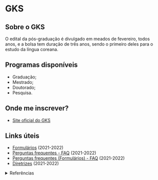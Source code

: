 # GKS

## Sobre o GKS
O edital da pós-graduação é divulgado em meados de fevereiro, todos anos, e a bolsa tem duração de três anos, sendo o primeiro deles para o estudo da língua coreana. 

## Programas disponíveis
- Graduação;
- Mestrado;
- Doutorado;
- Pesquisa.


## Onde me inscrever?
- [Site oficial do GKS](https://overseas.mofa.go.kr/br-pt/)

## Links úteis
- [Formulários](./attachments/forms-2021.pdf) (2021-2022)
- [Perguntas frequentes - FAQ](./attachments/faq-2021.pdf) (2021-2022)
- [Perguntas frequentes (Formulários) - FAQ](./attachments/application-faq-2021.pdf) (2021-2022)
- [Diretrizes](./attachments/guidelines-2021.pdf) (2021-2022)


<details>
  <summary>Referências</summary>
  <ul>
    <li> Coreia do Sul
      <ul>    
        <li><a href="#">https://overseas.mofa.go.kr/br-pt/brd/m_22116/view.do?seq=761036</a></li>
        <li><a href="#">https://overseas.mofa.go.kr/br-pt/brd/m_22116/view.do?seq=761103&page=5</a></li>
        <li><a href="#">https://overseas.mofa.go.kr/br-pt/brd/m_22116/view.do?seq=761129</a></li>
        <li><a href="#">https://www.studyinkorea.go.kr/en/main.do</a></li>
      </ul>
    </li>
  </ul>
</details>
